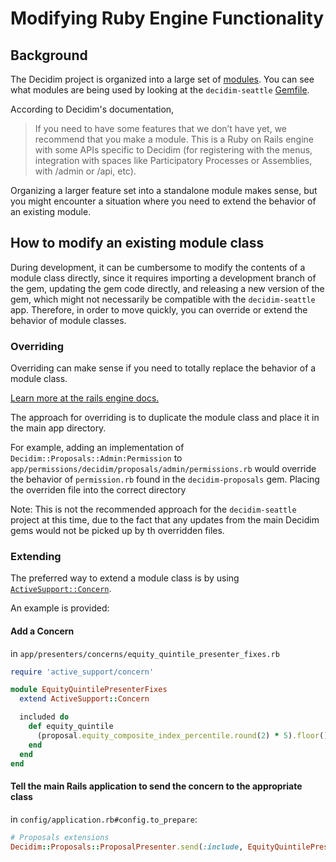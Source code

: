 # Modifying Ruby Engine Functionality

## Background

The Decidim project is organized into a large set of [modules](https://decidim.org/modules/). You can see what modules are being used by looking at the `decidim-seattle` [Gemfile](https://github.com/substantial/decidim-seattle/blob/master/Gemfile#L13-L31).

According to Decidim's documentation,

> If you need to have some features that we don’t have yet, we recommend that you make a module. This is a Ruby on Rails engine with some APIs specific to Decidim (for registering with the menus, integration with spaces like Participatory Processes or Assemblies, with /admin or /api, etc).

Organizing a larger feature set into a standalone module makes sense, but you might encounter a situation where you need to extend the behavior of an existing module.

## How to modify an existing module class

During development, it can be cumbersome to modify the contents of a module class directly, since it requires importing a development branch of the gem, updating the gem code directly, and releasing a new version of the gem, which might not necessarily be compatible with the `decidim-seattle` app. Therefore, in order to move quickly, you can override or extend the behavior of module classes.


### Overriding 

Overriding can make sense if you need to totally replace the behavior of a module class. 

[Learn more at the rails engine docs.](https://guides.rubyonrails.org/v5.1/engines.html#overriding-models-and-controllers)

The approach for overriding is to duplicate the module class and place it in the main app directory.

For example, adding an implementation of `Decidim::Proposals::Admin:Permission` to  `app/permissions/decidim/proposals/admin/permissions.rb` would override the behavior of `permission.rb` found in the `decidim-proposals` gem. Placing the overriden file into the correct directory

Note: This is not the recommended approach for the `decidim-seattle` project at this time, due to the fact that any updates from the main Decidim gems would not be picked up by th overridden files.

### Extending

The preferred way to extend a module class is by using [`ActiveSupport::Concern`](https://api.rubyonrails.org/v5.1.7/classes/ActiveSupport/Concern.html).

An example is provided:

#### Add a Concern

in `app/presenters/concerns/equity_quintile_presenter_fixes.rb `
```ruby
require 'active_support/concern'

module EquityQuintilePresenterFixes
  extend ActiveSupport::Concern

  included do
    def equity_quintile
      (proposal.equity_composite_index_percentile.round(2) * 5).floor() + 1
    end
  end
end
```
#### Tell the main Rails application to send the concern to the appropriate class

in `config/application.rb#config.to_prepare`:

```ruby
# Proposals extensions
Decidim::Proposals::ProposalPresenter.send(:include, EquityQuintilePresenterFixes)
```
